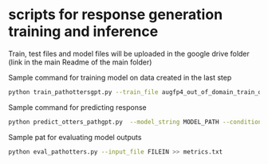 # scripts for response generation training and inference

Train, test files and model files will be uploaded in the google drive folder (link in the main Readme of the main folder)

Sample command for training model on data created in the last step
```bash
python train_pathottersgpt.py --train_file augfp4_out_of_domain_train_out_goldkeywords.jsonl --validation_file augfp4_out_of_domain_valid_out_istest_goldkeywords-key1.jsonl  --model_name_or_path ../../data_prep/daily_dialogue_act/train_pathseqdd/alv2-tcfiltered0.8_duppathremoved_len12_ppl1.3-vorgresp/checkpoint-500/ --output_dir ftddpaths-oodpaths-pkrv1_exp3_thres2.0/ --num_train_epochs 3 --do_train --overwrite_output_dir --eval_steps 50 --save_steps 50 --evaluation_strategy steps --fp16 --load_best_model_at_end --logging_steps 50 --pad_to_max_length --per_device_train_batch_size 10
```

Sample command for predicting response
```bash
python predict_otters_pathgpt.py  --model_string MODEL_PATH --condition_lambda 0.0 --precondition_topk 20 --do_sample --test_file FOLDER/FILEPREFIX*_test_out_direct.jsonl
```

Sample pat for evaluating model outputs
```bash
python eval_pathotters.py --input_file FILEIN >> metrics.txt
```


